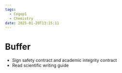 ```yaml
---
tags:
  - Cegep1
  - Chemistry
date: 2025-01-20T13:15:11
---
```


# Buffer

- Sign safety contract and academic integrity contract
- Read scientific writing guide